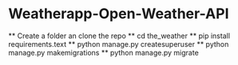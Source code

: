 # Weatherapp-Open-Weather-API

** Create a folder an clone the repo
** cd the_weather
** pip install requirements.text 
** python manage.py createsuperuser
** python manage.py makemigrations
** python manage.py migrate
